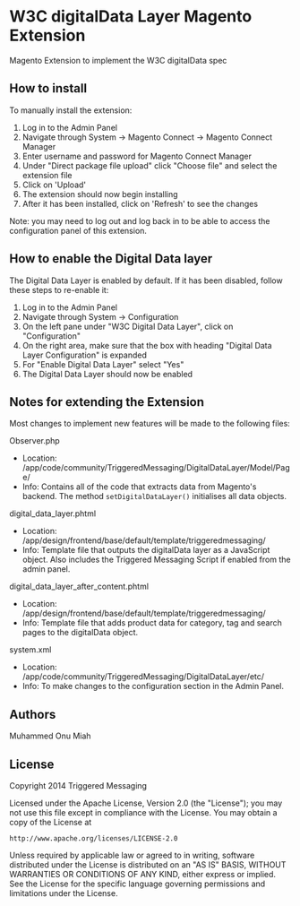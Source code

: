 W3C digitalData Layer Magento Extension
=======================================

Magento Extension to implement the W3C digitalData spec


How to install
--------------

To manually install the extension:

1. Log in to the Admin Panel
2. Navigate through System -> Magento Connect -> Magento Connect Manager
3. Enter username and password for Magento Connect Manager
4. Under "Direct package file upload" click "Choose file" and select the extension file
5. Click on 'Upload'
6. The extension should now begin installing
7. After it has been installed, click on 'Refresh' to see the changes

Note: you may need to log out and log back in to be able to access the configuration panel of this extension.


How to enable the Digital Data layer
------------------------------------

The Digital Data Layer is enabled by default. If it has been disabled, follow these steps to re-enable it:

1. Log in to the Admin Panel
2. Navigate through System -> Configuration
3. On the left pane under "W3C Digital Data Layer", click on "Configuration"
4. On the right area, make sure that the box with heading "Digital Data Layer Configuration" is expanded
4. For "Enable Digital Data Layer" select "Yes"
5. The Digital Data Layer should now be enabled


Notes for extending the Extension
---------------------------------

Most changes to implement new features will be made to the following files:

Observer.php

* Location: /app/code/community/TriggeredMessaging/DigitalDataLayer/Model/Page/
* Info: Contains all of the code that extracts data from Magento's backend. The method `setDigitalDataLayer()`
  initialises all data objects.


digital_data_layer.phtml

* Location: /app/design/frontend/base/default/template/triggeredmessaging/
* Info: Template file that outputs the digitalData layer as a JavaScript object. Also includes the Triggered Messaging
  Script if enabled from the admin panel.


digital_data_layer_after_content.phtml

* Location: /app/design/frontend/base/default/template/triggeredmessaging/
* Info: Template file that adds product data for category, tag and search pages to the digitalData object.


system.xml

* Location: /app/code/community/TriggeredMessaging/DigitalDataLayer/etc/
* Info: To make changes to the configuration section in the Admin Panel.


Authors
-------
Muhammed Onu Miah


License
-------
Copyright 2014 Triggered Messaging

Licensed under the Apache License, Version 2.0 (the "License");
you may not use this file except in compliance with the License.
You may obtain a copy of the License at

    http://www.apache.org/licenses/LICENSE-2.0

Unless required by applicable law or agreed to in writing, software
distributed under the License is distributed on an "AS IS" BASIS,
WITHOUT WARRANTIES OR CONDITIONS OF ANY KIND, either express or implied.
See the License for the specific language governing permissions and
limitations under the License.


